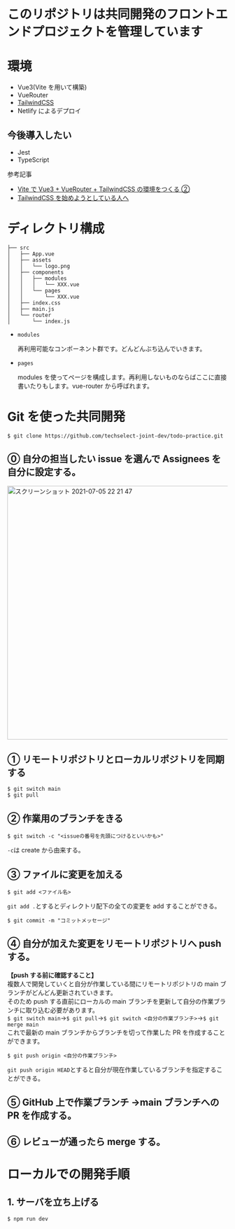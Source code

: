 # このリポジトリは共同開発のフロントエンドプロジェクトを管理しています

# 環境

- Vue3(Vite を用いて構築)
- VueRouter
- [TailwindCSS](https://tailwindcss.com/docs/flex-basis)
- Netlify によるデプロイ

## 今後導入したい

- Jest
- TypeScript

参考記事

- [Vite で Vue3 + VueRouter + TailwindCSS の環境をつくる ②](https://www.sk-lab.co.jp/archives/11217)
- [TailwindCSS を始めようとしている人へ](https://zenn.dev/nbr41to/articles/276f40041ad9fe)

# ディレクトリ構成

```
├── src
│   ├── App.vue
│   ├── assets
│   │   └── logo.png
│   ├── components
│   │   ├── modules
│   │   │   └── XXX.vue
│   │   └── pages
│   │       └── XXX.vue
│   ├── index.css
│   ├── main.js
│   └── router
│       └── index.js
```

- `modules`

  再利用可能なコンポーネント群です。どんどんぶち込んでいきます。

- `pages`

  modules を使ってページを構成します。再利用しないものならばここに直接書いたりもします。vue-router から呼ばれます。

# Git を使った共同開発

```
$ git clone https://github.com/techselect-joint-dev/todo-practice.git
```

## ⓪ 自分の担当したい issue を選んで Assignees を自分に設定する。

<img width="580" alt="スクリーンショット 2021-07-05 22 21 47" src="https://user-images.githubusercontent.com/58542696/124477921-8db7a380-dddf-11eb-9831-a84a1b9022f0.png">

## ① リモートリポジトリとローカルリポジトリを同期する

```
$ git switch main
$ git pull
```

## ② 作業用のブランチをきる

```
$ git switch -c "<issueの番号を先頭につけるといいかも>"
```

`-c`は create から由来する。<br>

## ③ ファイルに変更を加える

```
$ git add <ファイル名>
```

`git add .`とするとディレクトリ配下の全ての変更を add することができる。

```
$ git commit -m "コミットメッセージ"
```

## ④ 自分が加えた変更をリモートリポジトリへ push する。<br>

**【push する前に確認すること】**<br>
複数人で開発していくと自分が作業している間にリモートリポジトリの main ブランチがどんどん更新されていきます。<br>
そのため push する直前にローカルの main ブランチを更新して自分の作業ブランチに取り込む必要があります。<br>
`$ git switch main`→`$ git pull`→`$ git switch <自分の作業ブランチ>`→`$ git merge main`<br>
これで最新の main ブランチからブランチを切って作業した PR を作成することができます。

```
$ git push origin <自分の作業ブランチ>
```

`git push origin HEAD`とすると自分が現在作業しているブランチを指定することができる。<br>

## ⑤ GitHub 上で作業ブランチ →main ブランチへの PR を作成する。<br>

## ⑥ レビューが通ったら merge する。

# ローカルでの開発手順

## 1. サーバを立ち上げる

```
$ npm run dev
```
